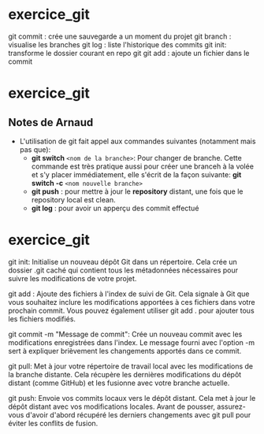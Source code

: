 
# exercice_git

git commit : crée une sauvegarde a un moment du projet
git branch : visualise les branches
git log : liste l'historique des commits
git init: transforme le dossier courant en repo git
git add : ajoute un fichier dans le commit

# exercice_git

## Notes de Arnaud

* L'utilisation de git fait appel aux commandes suivantes (notamment mais pas que):
  * **git switch** `<nom de la branche>`: Pour changer de branche.
    Cette commande est très pratique aussi pour créer une branceh à la volée et s'y placer immédiatement, elle s'écrit de la façon suivante: **git switch -c** `<nom nouvelle branche>`
  * **git push** : pour mettre à jour le **repository** distant, une fois que le repository local est clean.
  * **git log** : pour avoir un apperçu des commit effectué



# exercice_git
git init: Initialise un nouveau dépôt Git dans un répertoire. Cela crée un dossier .git caché qui contient tous les métadonnées nécessaires pour suivre les modifications de votre projet.

git add <fichier>: Ajoute des fichiers à l'index de suivi de Git. Cela signale à Git que vous souhaitez inclure les modifications apportées à ces fichiers dans votre prochain commit. Vous pouvez également utiliser git add . pour ajouter tous les fichiers modifiés.

git commit -m "Message de commit": Crée un nouveau commit avec les modifications enregistrées dans l'index. Le message fourni avec l'option -m sert à expliquer brièvement les changements apportés dans ce commit.

git pull: Met à jour votre répertoire de travail local avec les modifications de la branche distante. Cela récupère les dernières modifications du dépôt distant (comme GitHub) et les fusionne avec votre branche actuelle.

git push: Envoie vos commits locaux vers le dépôt distant. Cela met à jour le dépôt distant avec vos modifications locales. Avant de pousser, assurez-vous d'avoir d'abord récupéré les derniers changements avec git pull pour éviter les conflits de fusion.


